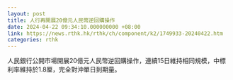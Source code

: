 ```yaml
---
layout: post
title: 人行再開展20億元人民幣逆回購操作
date: 2024-04-22 09:34:10.000000000 +08:00
link: https://news.rthk.hk/rthk/ch/component/k2/1749933-20240422.htm
categories: rthk
---
```


人民銀行公開市場開展20億元人民幣逆回購操作，連續15日維持相同規模，中標利率維持於1.8厘，完全對沖單日到期量。
